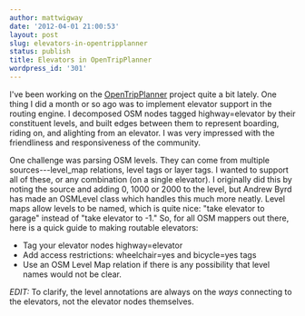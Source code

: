 ```yaml
---
author: mattwigway
date: '2012-04-01 21:00:53'
layout: post
slug: elevators-in-opentripplanner
status: publish
title: Elevators in OpenTripPlanner
wordpress_id: '301'
---
```


I've been working on the [OpenTripPlanner](http://opentripplanner.org) project quite a bit lately. One thing I did a month or so ago was to implement elevator support in the routing engine. I decomposed OSM nodes tagged highway=elevator by their constituent levels, and built edges between them to represent boarding, riding on, and alighting from an elevator. I was very impressed with the friendliness and responsiveness of the community.

One challenge was parsing OSM levels. They can come from multiple sources---level_map relations, level tags or layer tags. I wanted to support all of these, or any combination (on a single elevator). I originally did this by noting the source and adding 0, 1000 or 2000 to the level, but Andrew Byrd has made an OSMLevel class which handles this much more neatly. Level maps allow levels to be named, which is quite nice: "take elevator to garage" instead of "take elevator to -1." So, for all OSM mappers out there, here is a quick guide to making routable elevators:
	
* Tag your elevator nodes highway=elevator
* Add access restrictions: wheelchair=yes and bicycle=yes tags	
* Use an OSM Level Map relation if there is any possibility that level names would not be clear.

*EDIT:* To clarify, the level annotations are always on the _ways_ connecting to the elevators, not the elevator nodes themselves.
